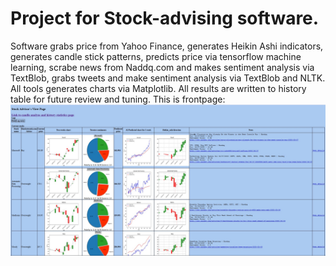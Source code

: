 # Project for Stock-advising software. 
Software grabs price from Yahoo Finance, generates Heikin Ashi indicators, generates candle stick patterns, predicts price via tensorflow machine learning, scrabe news from Naddq.com and makes sentiment analysis via TextBlob, grabs tweets and make sentiment analysis via TextBlob and NLTK. All tools generates charts via Matplotlib. All results are written to history table for future review and tuning. 
This is frontpage:
<img src="frontpage.jpg">
